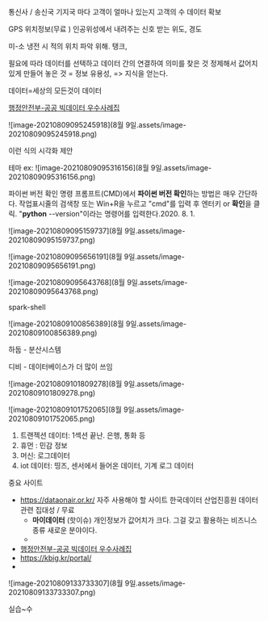 통신사 / 송신국 
기지국 마다 고객이 얼마나 있는지 
고객의 수 데이터 확보

GPS 위치정보(무료 )
인공위성에서 내려주는 신호 받는 위도, 경도 

미-소 냉전 시 적의 위치 파악 위해. 
탱크, 



필요에 따라 데이터를 선택하고 데이터 간의 연결하여 의미를 찾은 것 
정제해서 값어치 있게 만들어 놓은 것 = 정보 
유용성, => 지식을 얻는다. 

데이터=세상의 모든것이 데이터 





[행정안전부-공공 빅데이터 우수사례집](https://www.mois.go.kr/frt/bbs/type001/commonSelectBoardArticle.do?bbsId=BBSMSTR_000000000015&nttId=61876)

 ![image-20210809095245918](8월 9일.assets/image-20210809095245918.png) 

이런 식의 시각화 제안 

테마 ex: 
![image-20210809095316156](8월 9일.assets/image-20210809095316156.png) 



파이썬 버전 확인
명령 프롬프트(CMD)에서 **파이썬 버전 확인**하는 방법은 매우 간단하다. 작업표시줄의 검색창 또는 Win+R을 누르고 "cmd"를 입력 후 엔터키 or **확인**을 클릭. "**python** --version"이라는 명령어를 입력한다.2020. 8. 1.

![image-20210809095159737](8월 9일.assets/image-20210809095159737.png) 



![image-20210809095656191](8월 9일.assets/image-20210809095656191.png) 



![image-20210809095643768](8월 9일.assets/image-20210809095643768.png)



spark-shell

![image-20210809100856389](8월 9일.assets/image-20210809100856389.png) 



하둡 - 분산시스템

디비 - 데이터베이스가 더 많이 쓰임 



![image-20210809101809278](8월 9일.assets/image-20210809101809278.png) 



![image-20210809101752065](8월 9일.assets/image-20210809101752065.png) 

1. 트랜젝션 데이터: 1섹션 끝난. 은행, 통화 등 
2. 휴먼 : 민감 정보
3. 머신: 로그데이터
4. iot 데이터: 띵즈, 센서에서 들어온 데이터, 기계 로그 데이터



중요 사이트 

- https://dataonair.or.kr/
  자주 사용해야 할 사이트 
  한국데이터 산업진흥원
  데이터 관련 집대성 / 무료 
  - **마이데이터** (핫이슈)
    개인정보가 값어치가 크다. 
    그걸 갖고 활용하는 비즈니스 종류
    새로운 분야이다. 
  -  
- [행정안전부-공공 빅데이터 우수사례집](https://www.mois.go.kr/frt/bbs/type001/commonSelectBoardArticle.do?bbsId=BBSMSTR_000000000015&nttId=61876)
- https://kbig.kr/portal/
- 



![image-20210809133733307](8월 9일.assets/image-20210809133733307.png) 

실습~수

